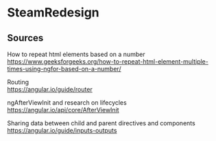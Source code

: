 # SteamRedesign

## Sources

How to repeat html elements based on a number <br>
https://www.geeksforgeeks.org/how-to-repeat-html-element-multiple-times-using-ngfor-based-on-a-number/

Routing <br>
https://angular.io/guide/router

ngAfterViewInit and research on lifecycles <br>
https://angular.io/api/core/AfterViewInit

Sharing data between child and parent directives and components <br>
https://angular.io/guide/inputs-outputs